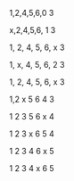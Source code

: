 1,2,4,5,6,0
          3

x,2,4,5,6, 1
           3

1, 2, 4, 5, 6, x
               3

1, x, 4, 5, 6, 2
               3

1, 2, 4, 5, 6, x
            3

1,2 x 5 6  4
            3

1 2 3 5 6 x
          4

1 2 3 x 6 5
           4

1 2 3 4 6 x
          5

1 2 3 4  x 6
           5